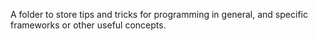 A folder to store tips and tricks for programming in general, and specific frameworks or other useful concepts.